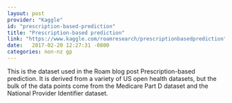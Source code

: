 ```yaml
---
layout: post
provider: "Kaggle"
id: "prescription-based-prediction"
title: "Prescription-based prediction"
link: "https://www.kaggle.com/roamresearch/prescriptionbasedprediction"
date:   2017-02-20 12:27:31 -0800
categories: non-nz gp
---
```


This is the dataset used in the Roam blog post Prescription-based prediction. It is derived from a variety of US open health datasets, but the bulk of the data points come from the Medicare Part D dataset and the National Provider Identifier dataset.